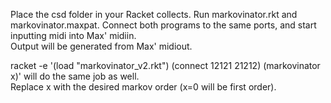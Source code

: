 Place the csd folder in your Racket collects. Run markovinator.rkt and markovinator.maxpat. 
Connect both programs to the same ports, and start inputting midi into Max' midiin.  
Output will be generated from Max' midiout.  

racket -e '(load "markovinator_v2.rkt") (connect 12121 21212) (markovinator x)' will do the same job as well.  
Replace x with the desired markov order (x=0 will be first order). 

